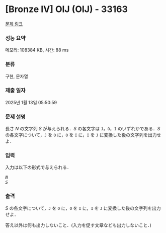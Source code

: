 # [Bronze IV] OIJ (OIJ) - 33163 

[문제 링크](https://www.acmicpc.net/problem/33163) 

### 성능 요약

메모리: 108384 KB, 시간: 88 ms

### 분류

구현, 문자열

### 제출 일자

2025년 1월 13일 05:50:59

### 문제 설명

<p>長さ <var>N</var> の文字列 <var>S</var> が与えられる．<var>S</var> の各文字は <code>J</code>，<code>O</code>，<code>I</code> のいずれかである．<var>S</var> の各文字について，<code>J</code> を <code>O</code> に，<code>O</code> を <code>I</code> に，<code>I</code> を <code>J</code> に変換した後の文字列を出力せよ．</p>

### 입력 

 <p>入力は以下の形式で与えられる．</p>

<pre><var>N</var>
<var>S</var></pre>

### 출력 

 <p><var>S</var> の各文字について，<code>J</code> を <code>O</code> に，<code>O</code> を <code>I</code> に，<code>I</code> を <code>J</code> に変換した後の文字列を出力せよ．</p>

<p>答え以外は何も出力しないこと．(入力を促す文章なども出力しないこと．)</p>


